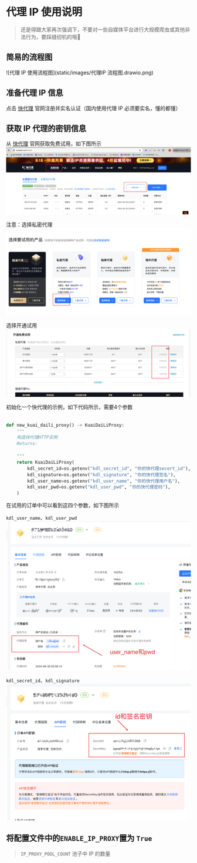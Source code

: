# 代理 IP 使用说明
> 还是得跟大家再次强调下，不要对一些自媒体平台进行大规模爬虫或其他非法行为，要踩缝纫机的哦🤣

## 简易的流程图

![代理 IP 使用流程图](static/images/代理IP 流程图.drawio.png)

## 准备代理 IP 信息
点击 <a href="https://www.kuaidaili.com/?ref=ldwkjqipvz6c">快代理</a> 官网注册并实名认证（国内使用代理 IP 必须要实名，懂的都懂）

## 获取 IP 代理的密钥信息
从 <a href="https://www.kuaidaili.com/?ref=ldwkjqipvz6c">快代理</a> 官网获取免费试用，如下图所示
![img.png](static/images/img.png)

注意：选择私密代理
![img_1.png](static/images/img_1.png)

选择开通试用
![img_2.png](static/images/img_2.png)

初始化一个快代理的示例，如下代码所示，需要4个参数

```python

def new_kuai_daili_proxy() -> KuaiDaiLiProxy:
    """
    构造快代理HTTP实例
    Returns:

    """
    return KuaiDaiLiProxy(
        kdl_secret_id=os.getenv("kdl_secret_id", "你的快代理secert_id"),
        kdl_signature=os.getenv("kdl_signature", "你的快代理签名"),
        kdl_user_name=os.getenv("kdl_user_name", "你的快代理用户名"),
        kdl_user_pwd=os.getenv("kdl_user_pwd", "你的快代理密码"),
    )

```
在试用的订单中可以看到这四个参数，如下图所示

`kdl_user_name`、`kdl_user_pwd`
![img_3.png](static/images/img_3.png)

`kdl_secret_id`、`kdl_signature`
![img_4.png](static/images/img_4.png)

## 将配置文件中的`ENABLE_IP_PROXY`置为 `True`
> `IP_PROXY_POOL_COUNT` 池子中 IP 的数量

